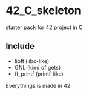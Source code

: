 # 42_C_skeleton

starter pack for 42 project in C

## Include

- libft (libc-like)
- GNL (kind of gets)
- ft_printf (printf-like)

Everythings is made in 42
